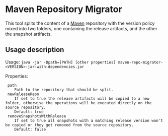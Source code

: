 # Maven Repository Migrator
This tool splits the content of a [Maven](https://maven.apache.org/) repository with the version policy mixed into two folders, one containing the release artifacts, and the other the snapshot artifacts.   

## Usage description
Usage: `java -jar -Dpath=[PATH] [other properties] maven-repo-migrator-<VERSION>-jar-with-dependencies.jar`

Properties:

     path
        Path to the repository that should be split.
     newReleaseRepo
        If set to true the release artifacts will be copied to a new folder, otherwise the operations will be executed directly on the source repository. 
        Default: true
     removeSnapshotsWithRelease
        If set to true all snapshots with a matching release version won't be copied or they get removed from the source repository. 
        Default: false

